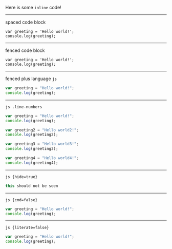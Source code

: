 Here is some `inline` code!

---

spaced code block

    var greeting = 'Hello world!';
    console.log(greeting);

---

fenced code block

```
var greeting = 'Hello world!';
console.log(greeting);
```

---

fenced plus language `js`

```js
var greeting = "Hello world!";
console.log(greeting);
```

---

`js .line-numbers`

```js .line-numbers
var greeting = "Hello world!";
console.log(greeting);

var greeting2 = "Hello world2!";
console.log(greeting2);

var greeting3 = "Hello world3!";
console.log(greeting3);

var greeting4 = "Hello world4!";
console.log(greeting4);
```

---

`js {hide=true}`

```js {hide=true}
this should not be seen
```

---

`js {cmd=false}`

```js {cmd=false}
var greeting = "Hello world!";
console.log(greeting);
```

---

`js {literate=false}`

```js {literate=false}
var greeting = "Hello world!";
console.log(greeting);
```
